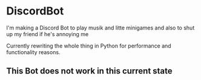 # DiscordBot
I'm making a Discord Bot to play musik and litte minigames and also to shut up my friend if he's annoying me

Currently rewriting the whole thing in Python for performance and functionality reasons.

## This Bot does not work in this current state
